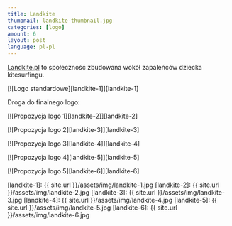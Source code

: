 ```yaml
---
title: Landkite
thumbnail: landkite-thumbnail.jpg
categories: [logo]
amount: 6
layout: post
language: pl-pl
---
```


[Landkite.pl](http://landkite.pl) to społeczność zbudowana wokół zapaleńców dziecka kitesurfingu.

[![Logo standardowe][landkite-1]][landkite-1]

Droga do finalnego logo:

[![Propozycja logo 1][landkite-2]][landkite-2]

[![Propozycja logo 2][landkite-3]][landkite-3]

[![Propozycja logo 3][landkite-4]][landkite-4]

[![Propozycja logo 4][landkite-5]][landkite-5]

[![Propozycja logo 5][landkite-6]][landkite-6]

[landkite-1]: {{ site.url }}/assets/img/landkite-1.jpg
[landkite-2]: {{ site.url }}/assets/img/landkite-2.jpg
[landkite-3]: {{ site.url }}/assets/img/landkite-3.jpg
[landkite-4]: {{ site.url }}/assets/img/landkite-4.jpg
[landkite-5]: {{ site.url }}/assets/img/landkite-5.jpg
[landkite-6]: {{ site.url }}/assets/img/landkite-6.jpg